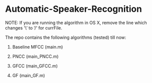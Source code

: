# Automatic-Speaker-Recognition

NOTE: If you are running the algorithm in OS X, remove the line which changes ‘\’ to ‘/‘ for currFile.

The repo contains the following algorithms (tested) till now:

1. Baseline MFCC (main.m)

2. PNCC (main_PNCC.m)

3. GFCC (main_GFCC.m)

4. GF (main_GF.m)